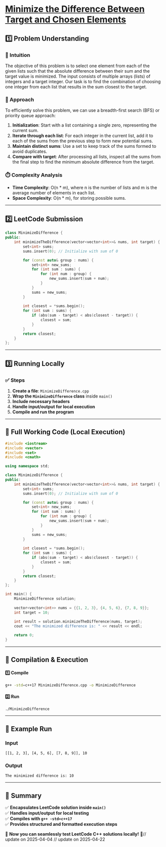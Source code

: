 # **[Minimize the Difference Between Target and Chosen Elements](https://leetcode.com/problems/minimize-the-difference-between-target-and-chosen-elements/description/)**  

## **1️⃣ Problem Understanding**  
### **📌 Intuition**  
The objective of this problem is to select one element from each of the given lists such that the absolute difference between their sum and the target value is minimized. The input consists of multiple arrays (lists) of integers and a target integer. Our task is to find the combination of choosing one integer from each list that results in the sum closest to the target.  

### **🚀 Approach**  
To efficiently solve this problem, we can use a breadth-first search (BFS) or priority queue approach:
1. **Initialization**: Start with a list containing a single zero, representing the current sum.
2. **Iterate through each list**: For each integer in the current list, add it to each of the sums from the previous step to form new potential sums.
3. **Maintain distinct sums**: Use a set to keep track of the sums formed to avoid duplicates.
4. **Compare with target**: After processing all lists, inspect all the sums from the final step to find the minimum absolute difference from the target.

### **⏱️ Complexity Analysis**  
- **Time Complexity**: O(n * m), where n is the number of lists and m is the average number of elements in each list.  
- **Space Complexity**: O(n * m), for storing possible sums.  

---  

## **2️⃣ LeetCode Submission**  
```cpp
class MinimizeDifference {
public:
    int minimizeTheDifference(vector<vector<int>>& nums, int target) {
        set<int> sums;
        sums.insert(0); // Initialize with sum of 0

        for (const auto& group : nums) {
            set<int> new_sums;
            for (int sum : sums) {
                for (int num : group) {
                    new_sums.insert(sum + num);
                }
            }
            sums = new_sums;
        }
        
        int closest = *sums.begin();
        for (int sum : sums) {
            if (abs(sum - target) < abs(closest - target)) {
                closest = sum;
            }
        }
        return closest;
    }
};  
```  

---  

## **3️⃣ Running Locally**  
### **✅ Steps**  
1. **Create a file**: `MinimizeDifference.cpp`  
2. **Wrap the `MinimizeDifference` class** inside `main()`  
3. **Include necessary headers**  
4. **Handle input/output for local execution**  
5. **Compile and run the program**  

---  

## **📝 Full Working Code (Local Execution)**  
```cpp
#include <iostream>
#include <vector>
#include <set>
#include <cmath>

using namespace std;

class MinimizeDifference {
public:
    int minimizeTheDifference(vector<vector<int>>& nums, int target) {
        set<int> sums;
        sums.insert(0); // Initialize with sum of 0

        for (const auto& group : nums) {
            set<int> new_sums;
            for (int sum : sums) {
                for (int num : group) {
                    new_sums.insert(sum + num);
                }
            }
            sums = new_sums;
        }
        
        int closest = *sums.begin();
        for (int sum : sums) {
            if (abs(sum - target) < abs(closest - target)) {
                closest = sum;
            }
        }
        return closest;
    }
};

int main() {
    MinimizeDifference solution;
    
    vector<vector<int>> nums = {{1, 2, 3}, {4, 5, 6}, {7, 8, 9}};
    int target = 10;
    
    int result = solution.minimizeTheDifference(nums, target);
    cout << "The minimized difference is: " << result << endl;

    return 0;
}
```  

---  

## **🔧 Compilation & Execution**  
#### **1️⃣ Compile**  
```bash
g++ -std=c++17 MinimizeDifference.cpp -o MinimizeDifference
```  

#### **2️⃣ Run**  
```bash
./MinimizeDifference
```  

---  

## **🎯 Example Run**  
### **Input**  
```
[[1, 2, 3], [4, 5, 6], [7, 8, 9]], 10
```  
### **Output**  
```
The minimized difference is: 10
```  

---  

## **📌 Summary**  
✅ **Encapsulates LeetCode solution inside `main()`**  
✅ **Handles input/output for local testing**  
✅ **Compiles with `g++ -std=c++17`**  
✅ **Provides structured and formatted execution steps**  

🚀 **Now you can seamlessly test LeetCode C++ solutions locally!** 🚀// update on 2025-04-04
// update on 2025-04-22

